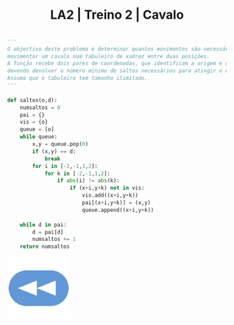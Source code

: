 <h1 style="text-align: center;">LA2 | Treino 2 | Cavalo</h1>

```Python

'''
O objectivo deste problema é determinar quantos movimentos são necessários para 
movimentar um cavalo num tabuleiro de xadrez entre duas posições.
A função recebe dois pares de coordenadas, que identificam a origem e destino pretendido,
devendo devolver o número mínimo de saltos necessários para atingir o destino a partir da origem.
Assuma que o tabuleiro tem tamanho ilimitado.
'''

def saltos(o,d):
    numsaltos = 0
    pai = {}
    vis = {o}
    queue = [o]
    while queue:
        x,y = queue.pop(0)
        if (x,y) == d:
            break
        for i in [-2,-1,1,2]:
            for k in [-2,-1,1,2]:
                if abs(i) != abs(k):
                    if (x+i,y+k) not in vis:
                        vis.add((x+i,y+k))
                        pai[(x+i,y+k)] = (x,y) 
                        queue.append((x+i,y+k))

    while d in pai:
        d = pai[d]
        numsaltos += 1
    return numsaltos

```

[![retroceder](https://raw.githubusercontent.com/David81820/Recursos-LCC/main/Rewind.png)](https://david81820.github.io/Recursos-LCC/2ano/2sem/LA2/codigo)